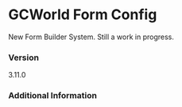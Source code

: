 # GCWorld Form Config

New Form Builder System.  Still a work in progress.




### Version
3.11.0

### Additional Information
